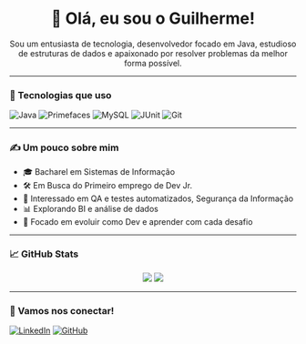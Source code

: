 <h1 align="center">👋 Olá, eu sou o Guilherme!</h1>

<p align="center">
Sou um entusiasta de tecnologia, desenvolvedor focado em Java, estudioso de estruturas de dados e apaixonado por resolver problemas da melhor forma possível.
</p>

---

### 🧰 Tecnologias que uso

![Java](https://img.shields.io/badge/Java-ED8B00?style=for-the-badge&logo=java&logoColor=white)
![Primefaces](https://img.shields.io/badge/PrimeFaces-364f6b?style=for-the-badge&logo=java&logoColor=white)
![MySQL](https://img.shields.io/badge/MySQL-005C84?style=for-the-badge&logo=mysql&logoColor=white)
![JUnit](https://img.shields.io/badge/JUnit-25A162?style=for-the-badge&logo=java&logoColor=white)
![Git](https://img.shields.io/badge/Git-F05032?style=for-the-badge&logo=git&logoColor=white)

---

### ✍️ Um pouco sobre mim

- 🎓 Bacharel em Sistemas de Informação
- 🛠  Em Busca do Primeiro emprego de Dev Jr. 
- 🧪 Interessado em QA e testes automatizados, Segurança da Informação
- 📊 Explorando BI e análise de dados  
- 🎯 Focado em evoluir como Dev e aprender com cada desafio  

---

### 📈 GitHub Stats

<p align="center">
  <img src="https://github-readme-stats.vercel.app/api?username=GuilhermeAlmeida661&show_icons=true&theme=dracula" />
  <img src="https://github-readme-stats.vercel.app/api/top-langs/?username=GuilhermeAlmeida661&layout=compact&theme=dracula" />
</p>

---

### 🤝 Vamos nos conectar!

[![LinkedIn](https://img.shields.io/badge/LinkedIn-0077B5?style=flat&logo=linkedin&logoColor=white)](https://www.linkedin.com/in/guilhermenerva)
[![GitHub](https://img.shields.io/badge/GitHub-000?style=flat&logo=github&logoColor=white)](https://github.com/GuilhermeAlmeida661/Portfolio)
